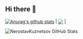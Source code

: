 ## Hi there 👋

<a href="https://github.com/NerostavKuznetsov/github-readme-stats"><img align="center" src="https://github-readme-stats.vercel.app/api?username=NerostavKuznetsov&show_icons=true&include_all_commits=true&theme=merko&hide_border=true" alt="Anurag's github stats" /></a> | <a href="https://github.com/NerostavKuznetsov/github-readme-stats"><img align="center" src="https://github-readme-stats.vercel.app/api/top-langs/?username=anuraghazra&layout=compact&theme=buefy&hide_border=true" /></a> |



![NerostavKuznetsov GitHub Stats](https://github-readme-stats.vercel.app/api?username=NerostavKuznetsov&show&icons=true&theme=merko&include_all_commits=true)







